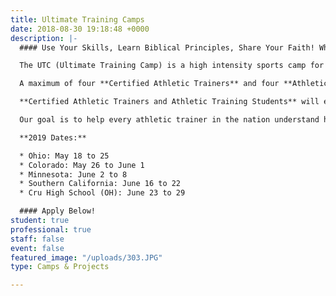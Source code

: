 ```yaml
---
title: Ultimate Training Camps
date: 2018-08-30 19:18:48 +0000
description: |-
  #### Use Your Skills, Learn Biblical Principles, Share Your Faith! Why not join AIA Sports Performance on an adventure in your field of expertise. Let us encourage you in your faith journey at The Ultimate Training Camp!

  The UTC (Ultimate Training Camp) is a high intensity sports camp for athletes. We tackle the issue of how to blend faith and sport together on the field of competition. We teach five Biblical Principles to athletes and then allow them to test those truths in a 20-hour sports marathon known as The S.P.E.C.I.A.L. As a result there is a need for athletic trainers and students to cover this camp.

  A maximum of four **Certified Athletic Trainers** and four **Athletic Training Students** are needed to assist with each week’s experience.

  **Certified Athletic Trainers and Athletic Training Students** will enjoy small group discussions as a sports medicine team as we explore how these Principles impact our lives, careers and service to athletes. If you're interested in serving as the Head AT at a UTC, take a look at our [Athletic Trainer Part-Time](https://goaia.org/sportsperformance/get-involved/staff) role.

  Our goal is to help every athletic trainer in the nation understand how the gospel impacts their sport and life.

  **2019 Dates:**

  * Ohio: May 18 to 25
  * Colorado: May 26 to June 1
  * Minnesota: June 2 to 8
  * Southern California: June 16 to 22
  * Cru High School (OH): June 23 to 29

  #### Apply Below!
student: true
professional: true
staff: false
event: false
featured_image: "/uploads/303.JPG"
type: Camps & Projects

---
```

